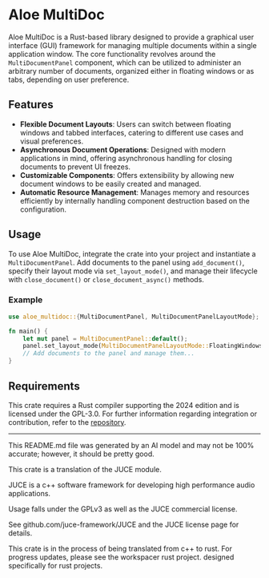 # Aloe MultiDoc

Aloe MultiDoc is a Rust-based library designed to provide a graphical user interface (GUI) framework for managing multiple documents within a single application window. The core functionality revolves around the `MultiDocumentPanel` component, which can be utilized to administer an arbitrary number of documents, organized either in floating windows or as tabs, depending on user preference.

## Features

- **Flexible Document Layouts**: Users can switch between floating windows and tabbed interfaces, catering to different use cases and visual preferences.
- **Asynchronous Document Operations**: Designed with modern applications in mind, offering asynchronous handling for closing documents to prevent UI freezes.
- **Customizable Components**: Offers extensibility by allowing new document windows to be easily created and managed.
- **Automatic Resource Management**: Manages memory and resources efficiently by internally handling component destruction based on the configuration.

## Usage

To use Aloe MultiDoc, integrate the crate into your project and instantiate a `MultiDocumentPanel`. Add documents to the panel using `add_document()`, specify their layout mode via `set_layout_mode()`, and manage their lifecycle with `close_document()` or `close_document_async()` methods.

### Example

```rust
use aloe_multidoc::{MultiDocumentPanel, MultiDocumentPanelLayoutMode};

fn main() {
    let mut panel = MultiDocumentPanel::default();
    panel.set_layout_mode(MultiDocumentPanelLayoutMode::FloatingWindows);
    // Add documents to the panel and manage them...
}
```

## Requirements

This crate requires a Rust compiler supporting the 2024 edition and is licensed under the GPL-3.0. For further information regarding integration or contribution, refer to the [repository](https://github.com/klebs6/aloe-rs).

---
This README.md file was generated by an AI model and may not be 100% accurate; however, it should be pretty good.

This crate is a translation of the JUCE module.

JUCE is a c++ software framework for developing high performance audio applications.

Usage falls under the GPLv3 as well as the JUCE commercial license.

See github.com/juce-framework/JUCE and the JUCE license page for details.

This crate is in the process of being translated from c++ to rust. For progress updates, please see the workspacer rust project. designed specifically for rust projects.
